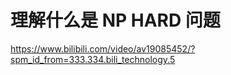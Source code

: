 # 理解什么是 NP HARD 问题

https://www.bilibili.com/video/av19085452/?spm_id_from=333.334.bili_technology.5
